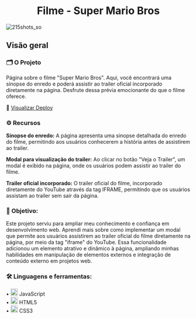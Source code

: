 <div align="center">
  <h1>Filme - Super Mario Bros</h1>
</div>

![215shots_so](https://github.com/brennerpaiva/projeto-mario-bross/assets/114958953/c682484f-964f-4482-9388-5e47c2a91aea)

## Visão geral

### 🗂️ O Projeto
Página sobre o filme "Super Mario Bros". Aqui, você encontrará uma sinopse do enredo e poderá assistir ao trailer oficial incorporado diretamente na página. Desfrute dessa prévia emocionante do que o filme oferece. 

🔗 <a href="https://brennerpaiva.github.io/projeto-mario-bross/" target="_blank">Visualizar Deploy</a>

### ⚙️ Recursos

<strong>Sinopse do enredo:</strong> A página apresenta uma sinopse detalhada do enredo do filme, permitindo aos usuários conhecerem a história antes de assistirem ao trailer.

<strong>Modal para visualização do trailer:</strong> Ao clicar no botão "Veja o Trailer", um modal é exibido na página, onde os usuários podem assistir ao trailer do filme.

<strong>Trailer oficial incorporado:</strong> O trailer oficial do filme, incorporado diretamente do YouTube através da tag IFRAME, permitindo que os usuários assistam ao trailer sem sair da página.


### 📌 Objetivo:
Este projeto serviu para ampliar meu conhecimento e confiança em desenvolvimento web. Aprendi mais sobre como implementar um modal que permite aos usuários assistirem ao trailer oficial do filme diretamente na página, por meio da tag "iframe" do YouTube. Essa funcionalidade adicionou um elemento atrativo e dinâmico à página, ampliando minhas habilidades em manipulação de elementos externos e integração de conteúdo externo em projetos web.

### 🛠️ Linguagens e ferramentas: 
• <img width="20px" src="https://skillicons.dev/icons?i=javascript" alt="javascript icon"/> JavaScript\
• <img width="20px" src="https://skillicons.dev/icons?i=html" alt="html5"/> HTML5\
• <img width="20px" src="https://skillicons.dev/icons?i=css" alt="css icon"/> CSS3
</div>
